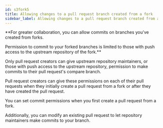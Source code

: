 ```yaml
---
id: s3fork5
title: Allowing changes to a pull request branch created from a fork
sidebar_label: Allowing changes to a pull request branch created from a fork
---
```




**For greater collaboration, you can allow commits on branches you've created from forks.

Permission to commit to your forked branches is limited to those with push access to the upstream repository of the fork.**

Only pull request creators can give upstream repository maintainers, or those with push access to the upstream repository, permission to make commits to their pull request's compare branch.

Pull request creators can give these permissions on each of their pull requests when they initially create a pull request from a fork or after they have created the pull request.

You can set commit permissions when you first create a pull request from a fork.

Additionally, you can modify an existing pull request to let repository maintainers make commits to your branch.

